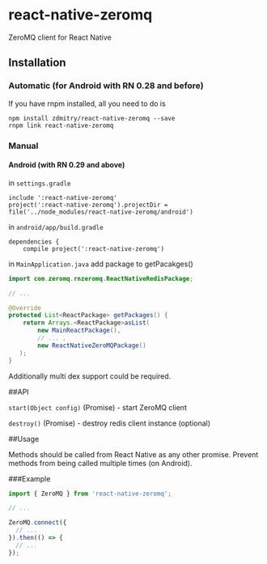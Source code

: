 # react-native-zeromq
ZeroMQ client for React Native

## Installation

### Automatic (for Android with RN 0.28 and before)

If you have rnpm installed, all you need to do is

```
npm install zdmitry/react-native-zeromq --save
rnpm link react-native-zeromq
```


### Manual

#### Android (with RN 0.29 and above)
in `settings.gradle`

```
include ':react-native-zeromq'
project(':react-native-zeromq').projectDir = file('../node_modules/react-native-zeromq/android')
```

in `android/app/build.gradle`

```
dependencies {
    compile project(':react-native-zeromq')
```

in `MainApplication.java`
add package to getPacakges()

```java
import com.zeromq.rnzeromq.ReactNativeRedisPackage;

// ...

@Override
protected List<ReactPackage> getPackages() {
    return Arrays.<ReactPackage>asList(
        new MainReactPackage(),
        // ... ,
        new ReactNativeZeroMQPackage()
   );
}
```

Additionally multi dex support could be required.


##API

`start(Object config)` (Promise) - start ZeroMQ client

`destroy()` (Promise) - destroy redis client instance (optional)


##Usage

Methods should be called from React Native as any other promise.
Prevent methods from being called multiple times (on Android).

###Example

```javascript
import { ZeroMQ } from 'react-native-zeromq';

// ...

ZeroMQ.connect({
  // ...
}).then(() => {
  // ...
});

```
